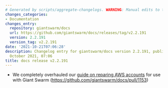 ```yaml
---
# Generated by scripts/aggregate-changelogs. WARNING: Manual edits to this files will be overwritten.
changes_categories:
- Documentation
changes_entry:
  repository: giantswarm/docs
  url: https://github.com/giantswarm/docs/releases/tag/v2.2.191
  version: 2.2.191
  version_tag: v2.2.191
date: '2021-10-21T07:06:28'
description: Changelog entry for giantswarm/docs version 2.2.191, published on 21
  October 2021, 07:06
title: docs release v2.2.191
---
```


- We completely overhauled our [guide on reparing AWS accounts](https://docs.giantswarm.io/getting-started/cloud-provider-accounts/aws/) for use with Giant Swarm (https://github.com/giantswarm/docs/pull/1153)
